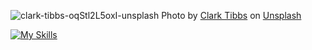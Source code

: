 ![clark-tibbs-oqStl2L5oxI-unsplash](https://github.com/AntonioMaggi/AntonioMaggi/assets/106103621/20085766-40ce-4700-9fcb-88165a28117c)
Photo by <a href="https://unsplash.com/@clarktibbs?utm_content=creditCopyText&utm_medium=referral&utm_source=unsplash">Clark Tibbs</a> on <a href="https://unsplash.com/photos/do-something-great-neon-sign-oqStl2L5oxI?utm_content=creditCopyText&utm_medium=referral&utm_source=unsplash">Unsplash</a>
  
[![My Skills](https://skillicons.dev/icons?i=angular,js,ts,laravel,mongodb,mysql,nodejs,php,postman,wordpress)](https://skillicons.dev)
